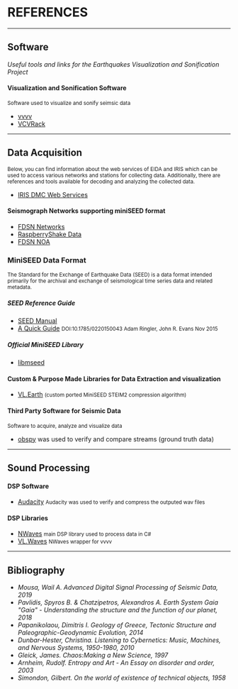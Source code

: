 # REFERENCES
***


## Software
<cite>Useful tools and links for the Earthquakes Visualization and Sonification Project</cite>


#### Visualization and Sonification Software 
<small>Software used to visualize and sonify seimsic data</small>
- [vvvv](https://visualprogramming.net/)
- [VCVRack](https://vcvrack.com/)
***
## Data Acquisition
<small>Below, you can find information about the web services of EIDA and IRIS which can be used to access various networks and stations for collecting data. Additionally, there are references and tools available for decoding and analyzing the collected data.</small>
- [IRIS DMC Web Services](http://service.iris.edu/)
#### Seismograph Networks supporting miniSEED format
- [FDSN Networks](http://www.fdsn.org/networks/)
- [RaspberryShake Data](https://data.raspberryshake.org/fdsnws/)
- [FDSN NOA](http://eida.gein.noa.gr/fdsnws)

### MiniSEED Data Format
<small>The Standard for the Exchange of Earthquake Data (SEED) is a data format intended primarily for the archival and exchange of seismological time series data and related metadata.</small>

##### SEED Reference Guide
- [SEED Manual](http://www.fdsn.org/pdf/SEEDManual_V2.4.pdf)
- [A Quick Guide](https://www.researchgate.net/publication/283662927_A_quick_SEED_tutorial) <small >DOI:10.1785/0220150043 Adam Ringler, John R. Evans
 Nov 2015</small>

##### Official MiniSEED Library
- [libmseed](https://github.com/EarthScope/libmseed)

#### Custom & Purpose Made Libraries for Data Extraction and visualization
- [VL.Earth](https://github.com/cnisidis/VL.Earth) <small>(custom ported MiniSEED STEIM2 compression algorithm)</small>

#### Third Party Software for Seismic Data
<small>Software to acquire, analyze and visualize data</small>
- [obspy](https://github.com/obspy/obspy) was used to verify and compare streams (ground truth data)


***

## Sound Processing
#### DSP Software
- [Audacity](https://www.audacityteam.org/)
<small>Audacity was used to verify and compress the outputed wav files</small>
#### DSP Libraries
- [NWaves](https://github.com/ar1st0crat/NWaves)
<small>main DSP library used to process data in C#</small>
- [VL.Waves](https://github.com/cnisidis/VL.Waves) 
  <small>NWaves wrapper for vvvv</small>
***

## Bibliography
- <i> Mousa, Wail A. Advanced Digital Signal Processing of Seismic Data, 2019 </i>
- <i>Pavlidis, Spyros B. & Chatzipetros, Alexandros A. Earth System Gaia "Gaia" - Understanding the structure and the function of our planet, 2018</i>
- <i>Papanikolaou, Dimitris I. Geology of Greece, Tectonic Structure and Paleographic-Geodynamic Evolution, 2014</i>
- <i>Dunbar-Hester, Christina. Listening to Cybernetics: Music, Machines, and Nervous Systems, 1950-1980, 2010</i>
- <i>Gleick, James. Chaos:Making a New Science, 1997</i>
- <i>Arnheim, Rudolf. Entropy and Art - An Essay on disorder and order, 2003</i>
- <i>Simondon, Gilbert. On the world of existence of technical objects, 1958<i>




